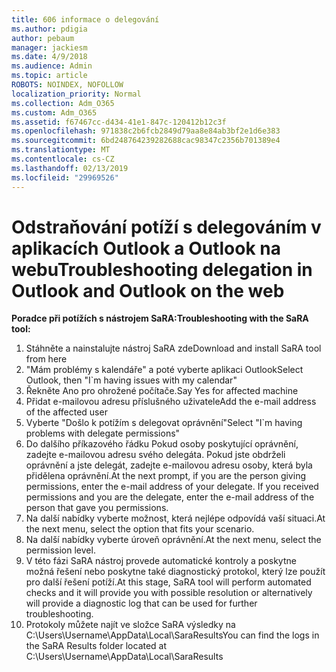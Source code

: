 ```yaml
---
title: 606 informace o delegování
ms.author: pdigia
author: pebaum
manager: jackiesm
ms.date: 4/9/2018
ms.audience: Admin
ms.topic: article
ROBOTS: NOINDEX, NOFOLLOW
localization_priority: Normal
ms.collection: Adm_O365
ms.custom: Adm_O365
ms.assetid: f67467cc-d434-41e1-847c-120412b12c3f
ms.openlocfilehash: 971838c2b6fcb2849d79aa8e84ab3bf2e1d6e383
ms.sourcegitcommit: 6bd248764239282688cac98347c2356b701389e4
ms.translationtype: MT
ms.contentlocale: cs-CZ
ms.lasthandoff: 02/13/2019
ms.locfileid: "29969526"
---
```

# <a name="troubleshooting-delegation-in-outlook-and-outlook-on-the-web"></a><span data-ttu-id="95879-102">Odstraňování potíží s delegováním v aplikacích Outlook a Outlook na webu</span><span class="sxs-lookup"><span data-stu-id="95879-102">Troubleshooting delegation in Outlook and Outlook on the web</span></span>

<span data-ttu-id="95879-103">**Poradce při potížích s nástrojem SaRA:**</span><span class="sxs-lookup"><span data-stu-id="95879-103">**Troubleshooting with the SaRA tool:**</span></span>

1. <span data-ttu-id="95879-104">Stáhněte a nainstalujte nástroj SaRA zde</span><span class="sxs-lookup"><span data-stu-id="95879-104">Download and install SaRA tool from here</span></span>
1. <span data-ttu-id="95879-105">"Mám problémy s kalendáře" a poté vyberte aplikaci Outlook</span><span class="sxs-lookup"><span data-stu-id="95879-105">Select Outlook, then "I\`m having issues with my calendar"</span></span>
1. <span data-ttu-id="95879-106">Řekněte Ano pro ohrožené počítače.</span><span class="sxs-lookup"><span data-stu-id="95879-106">Say Yes for affected machine</span></span>
1. <span data-ttu-id="95879-107">Přidat e-mailovou adresu příslušného uživatele</span><span class="sxs-lookup"><span data-stu-id="95879-107">Add the e-mail address of the affected user</span></span>
1. <span data-ttu-id="95879-108">Vyberte "Došlo k potížím s delegovat oprávnění"</span><span class="sxs-lookup"><span data-stu-id="95879-108">Select "I\`m having problems with delegate permissions"</span></span>
1. <span data-ttu-id="95879-p101">Do dalšího příkazového řádku Pokud osoby poskytující oprávnění, zadejte e-mailovou adresu svého delegáta. Pokud jste obdrželi oprávnění a jste delegát, zadejte e-mailovou adresu osoby, která byla přidělena oprávnění.</span><span class="sxs-lookup"><span data-stu-id="95879-p101">At the next prompt, if you are the person giving permissions, enter the e-mail address of your delegate. If you received permissions and you are the delegate, enter the e-mail address of the person that gave you permissions.</span></span>
1. <span data-ttu-id="95879-111">Na další nabídky vyberte možnost, která nejlépe odpovídá vaší situaci.</span><span class="sxs-lookup"><span data-stu-id="95879-111">At the next menu, select the option that fits your scenario.</span></span> 
1. <span data-ttu-id="95879-112">Na další nabídky vyberte úroveň oprávnění.</span><span class="sxs-lookup"><span data-stu-id="95879-112">At the next menu, select the permission level.</span></span>
1. <span data-ttu-id="95879-113">V této fázi SaRA nástroj provede automatické kontroly a poskytne možná řešení nebo poskytne také diagnostický protokol, který lze použít pro další řešení potíží.</span><span class="sxs-lookup"><span data-stu-id="95879-113">At this stage, SaRA tool will perform automated checks and it will provide you with possible resolution or alternatively will provide a diagnostic log that can be used for further troubleshooting.</span></span>
1. <span data-ttu-id="95879-114">Protokoly můžete najít ve složce SaRA výsledky na C:\Users\Username\AppData\Local\SaraResults</span><span class="sxs-lookup"><span data-stu-id="95879-114">You can find the logs in the SaRA Results folder located at C:\Users\Username\AppData\Local\SaraResults</span></span>